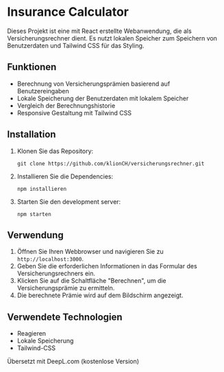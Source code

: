 # Insurance Calculator

Dieses Projekt ist eine mit React erstellte Webanwendung, die als Versicherungsrechner dient. Es nutzt lokalen Speicher zum Speichern von Benutzerdaten und Tailwind CSS für das Styling.

## Funktionen

- Berechnung von Versicherungsprämien basierend auf Benutzereingaben
- Lokale Speicherung der Benutzerdaten mit lokalem Speicher
- Vergleich der Berechnungshistorie
- Responsive Gestaltung mit Tailwind CSS

## Installation

1. Klonen Sie das Repository:

    ```
    git clone https://github.com/klionCH/versicherungsrechner.git
    ```


2. Installieren Sie die Dependencies:

    ```
    npm installieren
    ```

4. Starten Sie den development server:

    ```
    npm starten
    ```

## Verwendung

1. Öffnen Sie Ihren Webbrowser und navigieren Sie zu `http://localhost:3000`.
2. Geben Sie die erforderlichen Informationen in das Formular des Versicherungsrechners ein.
3. Klicken Sie auf die Schaltfläche "Berechnen", um die Versicherungsprämie zu ermitteln.
4. Die berechnete Prämie wird auf dem Bildschirm angezeigt.

## Verwendete Technologien

- Reagieren
- Lokale Speicherung
- Tailwind-CSS

Übersetzt mit DeepL.com (kostenlose Version)
